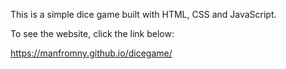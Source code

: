 This is a simple dice game built with HTML, CSS and JavaScript. 

To see the website, click the link below:

 https://manfromny.github.io/dicegame/
